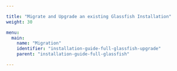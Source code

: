 ```yaml
---

title: "Migrate and Upgrade an existing Glassfish Installation"
weight: 30

menu:
  main:
    name: "Migration"
    identifier: "installation-guide-full-glassfish-upgrade"
    parent: "installation-guide-full-glassfish"

---
```

